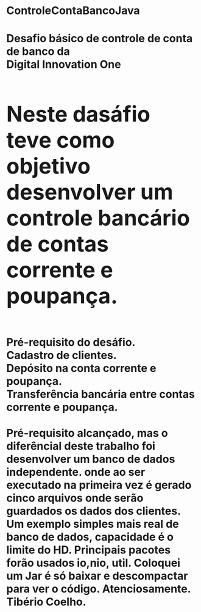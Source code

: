 # ControleContaBancoJava
<h1><b>Desafio básico de controle de conta de banco da <br>Digital Innovation One<b></b><h1>
Neste dasáfio teve como objetivo desenvolver um controle bancário de contas corrente e poupança.</b></h1><br>
<b>Pré-requisito do desáfio.</b><br>
  Cadastro de clientes.<br>
  Depósito na conta corrente e poupança.<br>
  Transferência bancária entre contas corrente e poupança.<br><br>
Pré-requisito alcançado, mas o diferêncial deste trabalho foi desenvolver um banco de dados independente.
onde ao ser executado na primeira vez é gerado cinco arquivos onde serão guardados os dados dos clientes.
Um exemplo simples mais real de banco de dados, capacidade é o limite do HD.
Principais pacotes forão usados io,nio, util. 
Coloquei um Jar é só baixar e descompactar para ver o código.
Atenciosamente.
Tibério Coelho.


  


